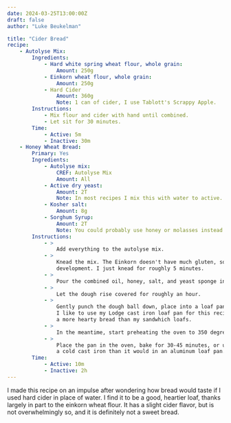 ```yaml
---
date: 2024-03-25T13:00:00Z
draft: false
author: "Luke Beukelman"

title: "Cider Bread"
recipe:
    - Autolyse Mix:
        Ingredients:
            - Hard white spring wheat flour, whole grain:
                Amount: 250g
            - Einkorn wheat flour, whole grain:
                Amount: 250g
            - Hard Cider
                Amount: 360g
                Note: 1 can of cider, I use Tablott's Scrappy Apple.
        Instructions:
            - Mix flour and cider with hand until combined.
            - Let sit for 30 minutes.
        Time:
            - Active: 5m
            - Inactive: 30m
    - Honey Wheat Bread:
        Primary: Yes
        Ingredients:
            - Autolyse mix:
                CREF: Autolyse Mix
                Amount: All
            - Active dry yeast:
                Amount: 2T
                Note: In most recipes I mix this with water to active. I just throw it in the dough in this one.
            - Kosher salt:
                Amount: 8g
            - Sorghum Syrup:
                Amount: 2T
                Note: You could probably use honey or molasses instead. I use Muddy Pond Sorghum.
        Instructions:
            - >
                Add everything to the autolyse mix.
            - >
                Knead the mix. The Einkorn doesn't have much gluten, so there won't be much gluten
                development. I just knead for roughly 5 minutes.
            - >
                Pour the combined oil, honey, salt, and yeast sponge into the autolyse.
            - >
                Let the dough rise covered for roughly an hour.
            - >
                Gently punch the dough ball down, place into a loaf pan, and let rise for another ~30 minutes.
                I like to use my Lodge cast iron loaf pan for this recipe, I think it gives a better crust for
                a more hearty bread than my sandwhich loafs.
            - >
                In the meantime, start preheating the oven to 350 degrees F.
            - >
                Place the pan in the oven, bake for 30-45 minutes, or until percieved as baked. It takes longer in
                a cold cast iron than it would in an aluminum loaf pan.
        Time:
            - Active: 10m
            - Inactive: 2h
---
```


I made this recipe on an impulse after wondering how bread would taste if I used hard cider in place of water. I find it
to be a good, heartier loaf, thanks largely in part to the einkorn wheat flour. It has a slight cider flavor, but is not
overwhelmingly so, and it is definitely not a sweet bread.
